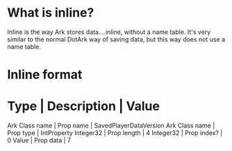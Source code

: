 ﻿# What is inline?

Inline is the way Ark stores data....inline, without a name table. It's very similar to the normal DotArk way of saving data, but this way does not use a name table.

# Inline format
Type		| Description	| Value
========================================================
Ark Class name 	| Prop name 	| SavedPlayerDataVersion
Ark Class name	| Prop type	| IntProperty
Integer32	| Prop length	| 4
Integer32	| Prop index?	| 0
Value		| Prop data	| 7
